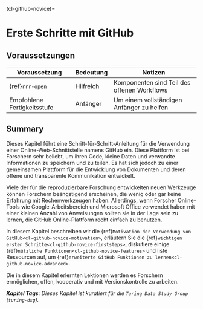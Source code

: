 (cl-github-novice)=
# Erste Schritte mit GitHub

## Voraussetzungen

| Voraussetzung               | Bedeutung | Notizen                                     |
| --------------------------- | --------- | ------------------------------------------- |
| {ref}`rrr-open`             | Hilfreich | Komponenten sind Teil des offenen Workflows |
| Empfohlene Fertigkeitsstufe | Anfänger  | Um einem vollständigen Anfänger zu helfen   |

## Summary

Dieses Kapitel führt eine Schritt-für-Schritt-Anleitung für die Verwendung einer Online-Web-Schnittstelle namens GitHub ein. Diese Plattform ist bei Forschern sehr beliebt, um ihren Code, kleine Daten und verwandte Informationen zu speichern und zu teilen. Es hat sich jedoch zu einer gemeinsamen Plattform für die Entwicklung von Dokumenten und deren offene und transparente Kommunikation entwickelt.

Viele der für die reproduzierbare Forschung entwickelten neuen Werkzeuge können Forschern beängstigend erscheinen, die wenig oder gar keine Erfahrung mit Rechenwerkzeugen haben. Allerdings, wenn Forscher Online-Tools wie Google-Arbeitsbereich und Microsoft Office verwendet haben mit einer kleinen Anzahl von Anweisungen sollten sie in der Lage sein zu lernen, die GitHub Online-Plattform recht einfach zu benutzen.

In diesem Kapitel beschreiben wir die {ref}`Motivation der Verwendung von GitHub<cl-github-novice-motivation>`, erläutern Sie die {ref}`wichtigen ersten Schritte<cl-github-novice-firststeps>`, diskutiere einige {ref}`nützliche Funktionen<cl-github-novice-features>` und liste Ressourcen auf, um {ref}`erweiterte GitHub Funktionen zu lernen<cl-github-novice-advanced>`.

Die in diesem Kapitel erlernten Lektionen werden es Forschern ermöglichen, offen, kooperativ und mit Versionskontrolle zu arbeiten.

***Kapitel Tags**: Dieses Kapitel ist kuratiert für die `Turing Data Study Group` (`turing-dsg`).*
